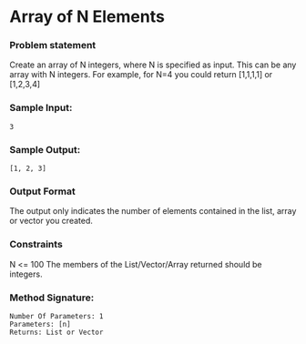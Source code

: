 # Array of N Elements

### Problem statement
Create an array of N integers, where N is specified as input. This can be any array with N integers. For example, for N=4 you could return [1,1,1,1] or [1,2,3,4]


### Sample Input:

    3

### Sample Output:

    [1, 2, 3]

### Output Format
The output only indicates the number of elements contained in the list, array or vector you created.

### Constraints
N <= 100 
The members of the List/Vector/Array returned should be integers.

### Method Signature:

```
Number Of Parameters: 1
Parameters: [n]
Returns: List or Vector
```

